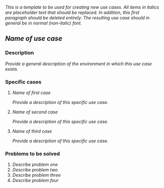 *This is a template to be used for creating new use cases. All items in italics are placeholder text that should be replaced. In addition, this first paragraph should be deleted entirely. The resulting use case should in general be in normal (non-italic) font.*

## *Name of use case*

### Description

  *Provide a general description of the environment in which this use case exists.*

### Specific cases

1. *Name of first case*

    *Provide a description of this specific use case.*

1. *Name of second case*

    *Provide a description of this specific use case.*
    
1. *Name of third case*

    *Provide a description of this specific use case.*

### Problems to be solved

1. *Describe problem one*
1. *Describe problem two*
1. *Describe problem three*
1. *Describe problem four*
